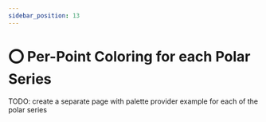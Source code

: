 ```yaml
---
sidebar_position: 13
---
```


# ⭕ Per-Point Coloring for each Polar Series

TODO: create a separate page with palette provider example for each of the polar series
